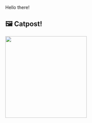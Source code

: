 Hello there!



## 🖼️ Catpost!

<sub>
    <img src="https://cdn2.thecatapi.com/images/klJJYDl2B.jpg" height="256">
</sub>

